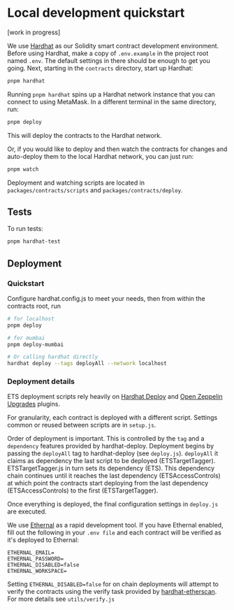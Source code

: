 # Local development quickstart

[work in progress]

We use [Hardhat](https://hardhat.org/) as our Solidity smart contract development environment. Before using Hardhat, make a copy of `.env.example` in the project root named `.env`. The default settings in there should be enough to get you going. Next, starting in the `contracts` directory, start up Hardhat:

```bash
pnpm hardhat
```

Running `pnpm hardhat` spins up a Hardhat network instance that you can connect to using MetaMask. In a different terminal in the same directory, run:

```bash
pnpm deploy
```

This will deploy the contracts to the Hardhat network.

Or, if you would like to deploy and then watch the contracts for changes and auto-deploy them to the local Hardhat network, you can just run:

```bash
pnpm watch
```

Deployment and watching scripts are located in `packages/contracts/scripts` and `packages/contracts/deploy`.

## Tests

To run tests:

```bash
pnpm hardhat-test
```

## Deployment

### Quickstart

Configure hardhat.config.js to meet your needs, then from within the contracts root, run

```bash
# for localhost
pnpm deploy

# for mumbai
pnpm deploy-mumbai

# Or calling hardhat directly
hardhat deploy --tags deployAll --network localhost
```

### Deployment details

ETS deployment scripts rely heavily on [Hardhat Deploy](https://www.npmjs.com/package/hardhat-deploy) and [Open Zeppelin Upgrades](https://www.npmjs.com/package/@openzeppelin/hardhat-upgrades) plugins.

For granularity, each contract is deployed with a different script. Settings common or reused
between scripts are in `setup.js`.

Order of deployment is important. This is controlled by the `tag` and a `dependency` features
provided by hardhat-deploy. Deployment begins by passing the `deployAll` tag to hardhat-deploy (see
`deploy.js`). `deployAll` it claims as dependency the last script to be deployed (ETSTargetTagger).
ETSTargetTagger.js in turn sets its dependency (ETS). This dependency chain continues until it
reaches the last dependency (ETSAccessControls) at which point the contracts start deploying from
the last dependency (ETSAccessControls) to the first (ETSTargetTagger).

Once everything is deployed, the final configuration settings in `deploy.js` are executed.

We use [Ethernal](https://doc.tryethernal.com/) as a rapid development tool. If you have Ethernal
enabled, fill out the following in your `.env file` and each contract will be verified as it's
deployed to Ethernal:

```text
ETHERNAL_EMAIL=
ETHERNAL_PASSWORD=
ETHERNAL_DISABLED=false
ETHERNAL_WORKSPACE=
```

Setting `ETHERNAL_DISABLED=false` for on chain deployments will attempt to verify the contracts
using the verify task provided by [hardhat-etherscan](https://hardhat.org/hardhat-runner/plugins/nomiclabs-hardhat-etherscan). For more details see `utils/verify.js`

